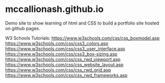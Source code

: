 # mccallionash.github.io

Demo site to show learning of html and CSS to build a portfolio site hosted on github pages.

W3 Schools Tutorials:
https://www.w3schools.com/css/css_boxmodel.asp
https://www.w3schools.com/css/css3_colors.asp
https://www.w3schools.com/css/css3_user_interface.asp
https://www.w3schools.com/css/css3_box-sizing.asp
https://www.w3schools.com/css/css_rwd_viewport.asp
https://www.w3schools.com/css/css_website_layout.asp
https://www.w3schools.com/css/css_rwd_grid.asp
https://www.w3schools.com/css/css_rwd_frameworks.asp
